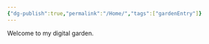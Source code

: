 ```yaml
---
{"dg-publish":true,"permalink":"/Home/","tags":["gardenEntry"]}
---
```



Welcome to my digital garden.